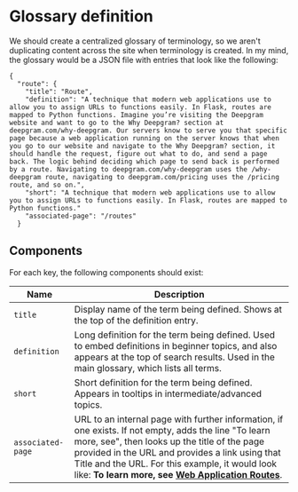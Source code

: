 # Glossary definition

We should create a centralized glossary of terminology, so we aren't duplicating content across the site when terminology is created. In my mind, the glossary would be a JSON file with entries that look like the following:


```
{
  "route": {
    "title": "Route",
    "definition": "A technique that modern web applications use to allow you to assign URLs to functions easily. In Flask, routes are mapped to Python functions. Imagine you’re visiting the Deepgram website and want to go to the Why Deepgram? section at deepgram.com/why-deepgram. Our servers know to serve you that specific page because a web application running on the server knows that when you go to our website and navigate to the Why Deepgram? section, it should handle the request, figure out what to do, and send a page back. The logic behind deciding which page to send back is performed by a route. Navigating to deepgram.com/why-deepgram uses the /why-deepgram route, navigating to deepgram.com/pricing uses the /pricing route, and so on.",
    "short": "A technique that modern web applications use to allow you to assign URLs to functions easily. In Flask, routes are mapped to Python functions."
    "associated-page": "/routes"
  }
  ```
  
  ## Components
  
  For each key, the following components should exist:
  
  | Name | Description | 
  |-|-|
  | `title` | Display name of the term being defined. Shows at the top of the definition entry. | 
  | `definition` | Long definition for the term being defined. Used to embed definitions in beginner topics, and also appears at the top of search results. Used in the main glossary, which lists all terms. |
  | `short` | Short definition for the term being defined. Appears in tooltips in intermediate/advanced topics. |
  | `associated-page` | URL to an internal page with further information, if one exists. If not empty, adds the line "To learn more, see", then looks up the title of the page provided in the URL and provides a link using that Title and the URL. For this example, it would look like: **To learn more, see [Web Application Routes](/other/routes)**. | 
  
